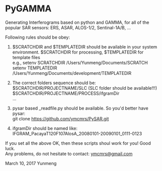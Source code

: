 # PyGAMMA   

Generating Interferograms based on python and GAMMA, for all of the popular SAR sensors:  ERS, ASAR, ALOS-1/2, Sentinal-1A/B, ...       

Following rules should be obey:     

1) $SCRATCHDIR and $TEMPLATEDIR should be available in your system environment. $SCRATCHDIR for processing, $TEMPLATEDIR for template files      
    e.g., setenv SCRATCHDIR /Users/Yunmeng/Documents/SCRATCH       
            setenv TEMPLATEDIR /Users/Yunmeng/Documents/development/TEMPLATEDIR    
          
2) The correct folders sequence should be:   
     $SCRATCHDIR/PROJECTNAME/SLC       (SLC folder should be available!!!)  
     $SCRATCHDIR/PROJECTNAME/PROCESS/ifgramDir  
     ...    
        
 3) pysar based _readfile.py  should be available.  So you'd better have pysar:       
      git clone https://github.com/ymcmrs/PySAR.git
      
 4) ifgramDir should be named like:  IFGRAM_PacayaT120F107AlosA_20080101-20090101_0111-0123   
     
     
 If you set all the above OK, then these scripts shoul work for you!  Good luck.   
 Any problems, do not hesitate to contact: ymcmrs@gmail.com   
 
 
 
 
 March 10, 2017   Yunmeng    
